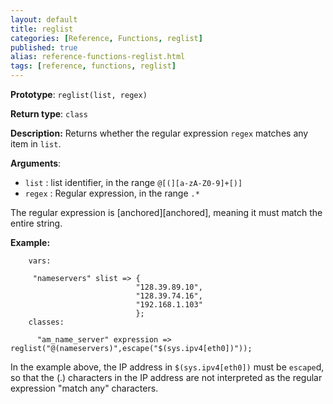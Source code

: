 ```yaml
---
layout: default
title: reglist
categories: [Reference, Functions, reglist]
published: true
alias: reference-functions-reglist.html
tags: [reference, functions, reglist]
---
```


**Prototype**: `reglist(list, regex)`

**Return type**: `class`

**Description:** Returns whether the regular expression `regex` matches any item in `list`.

**Arguments**:

* `list` : list identifier, in the range `@[(][a-zA-Z0-9]+[)]`
* `regex` : Regular expression, in the range `.*`

The regular expression is [anchored][anchored], meaning it must match the entire string.

**Example:**

```cf3
    vars:

     "nameservers" slist => {
                            "128.39.89.10",
                            "128.39.74.16",
                            "192.168.1.103"
                            };
    classes:

      "am_name_server" expression => reglist("@(nameservers)",escape("$(sys.ipv4[eth0])"));
```

In the example above, the IP address in `$(sys.ipv4[eth0])` must be `escape`d, 
so that the (.) characters in the IP address are not interpreted as the 
regular expression "match any" characters.
